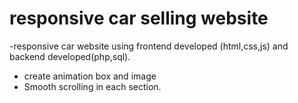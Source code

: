 # responsive car selling website
-responsive car website using frontend developed (html,css,js) and backend developed(php,sql).
- create animation box and image
- Smooth scrolling in each section.
